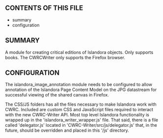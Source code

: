 CONTENTS OF THIS FILE
---------------------

 * summary
 * configuration

SUMMARY
-------

A module for creating critical editions of Islandora objects.  Only supports
books.  The CWRCWriter only supports the Firefox browser.


CONFIGURATION
--------------

The islandora_image_annotation module needs to be configured to allow
annotation of the Islandora Page Content Model on the JPG datastream for
successful viewing of the shared canvas in Firefox.

The CSS/JS folders has all the files necessary to make Islandora work with CWRC.
Included are custom CSS and JavaScript files required to interact with the 
new CWRC-Writer API. Most top level Islandora functionality is wrapped up 
in the 'islandora_writer_wrapper.js' file. That said, there is a file called
'delegator.js' located in 'CWRC-Writer/src/js/delegator.js' that, in the 
future, should be overridden and placed in this '/js' directory.